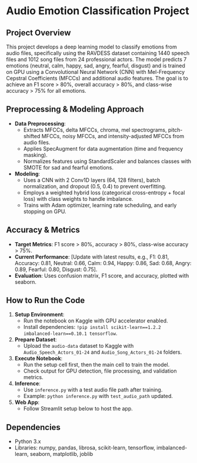 # Audio Emotion Classification Project

## Project Overview
This project develops a deep learning model to classify emotions from audio files, specifically using the RAVDESS dataset containing 1440 speech files and 1012 song files from 24 professional actors. The model predicts 7 emotions (neutral, calm, happy, sad, angry, fearful, disgust) and is trained on GPU using a Convolutional Neural Network (CNN) with Mel-Frequency Cepstral Coefficients (MFCCs) and additional audio features. The goal is to achieve an F1 score > 80%, overall accuracy > 80%, and class-wise accuracy > 75% for all emotions.

## Preprocessing & Modeling Approach
- **Data Preprocessing**:
  - Extracts MFCCs, delta MFCCs, chroma, mel spectrograms, pitch-shifted MFCCs, noisy MFCCs, and intensity-adjusted MFCCs from audio files.
  - Applies SpecAugment for data augmentation (time and frequency masking).
  - Normalizes features using StandardScaler and balances classes with SMOTE for sad and fearful emotions.
- **Modeling**:
  - Uses a CNN with 2 Conv1D layers (64, 128 filters), batch normalization, and dropout (0.5, 0.4) to prevent overfitting.
  - Employs a weighted hybrid loss (categorical cross-entropy + focal loss) with class weights to handle imbalance.
  - Trains with Adam optimizer, learning rate scheduling, and early stopping on GPU.

## Accuracy & Metrics
- **Target Metrics**: F1 score > 80%, accuracy > 80%, class-wise accuracy > 75%.
- **Current Performance**: [Update with latest results, e.g., F1: 0.81, Accuracy: 0.81, Neutral: 0.66, Calm: 0.94, Happy: 0.86, Sad: 0.68, Angry: 0.89, Fearful: 0.80, Disgust: 0.75].
- **Evaluation**: Uses confusion matrix, F1 score, and accuracy, plotted with seaborn.

## How to Run the Code
1. **Setup Environment**:
   - Run the notebook on Kaggle with GPU accelerator enabled.
   - Install dependencies: `!pip install scikit-learn==1.2.2 imbalanced-learn==0.10.1 tensorflow`.
2. **Prepare Dataset**:
   - Upload the `audio-data` dataset to Kaggle with `Audio_Speech_Actors_01-24` and `Audio_Song_Actors_01-24` folders.
3. **Execute Notebook**:
   - Run the setup cell first, then the main cell to train the model.
   - Check output for GPU detection, file processing, and validation metrics.
4. **Inference**:
   - Use `inference.py` with a test audio file path after training.
   - Example: `python inference.py` with `test_audio_path` updated.
5. **Web App**:
   - Follow Streamlit setup below to host the app.

## Dependencies
- Python 3.x
- Libraries: numpy, pandas, librosa, scikit-learn, tensorflow, imbalanced-learn, seaborn, matplotlib, joblib